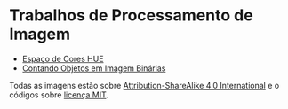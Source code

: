 # Trabalhos de Processamento de Imagem

* [Espaço de Cores HUE](https://github.com/vandersonmr/TrabalhosUEM/tree/master/ProcessamentoImagens/hue)
* [Contando Objetos em Imagem Binárias](https://github.com/vandersonmr/TrabalhosUEM/tree/master/ProcessamentoImagens/counting)

Todas as imagens estão sobre [Attribution-ShareAlike 4.0 International](https://creativecommons.org/licenses/by-sa/4.0/deed.en_US) e o códigos sobre [licença MIT](https://raw.githubusercontent.com/vandersonmr/TrabalhosUEM/master/ProcessamentoImagens/LICENSE.txt).
